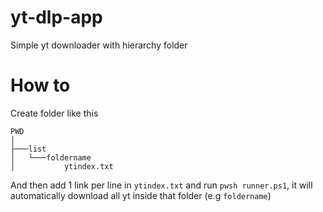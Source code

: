 # yt-dlp-app
Simple yt downloader with hierarchy folder

# How to
Create folder like this
```
PWD
│
├───list
│   └───foldername
│           ytindex.txt
```

And then add 1 link per line in `ytindex.txt` and run `pwsh runner.ps1`, it will automatically download all yt inside that folder (e.g `foldername`)